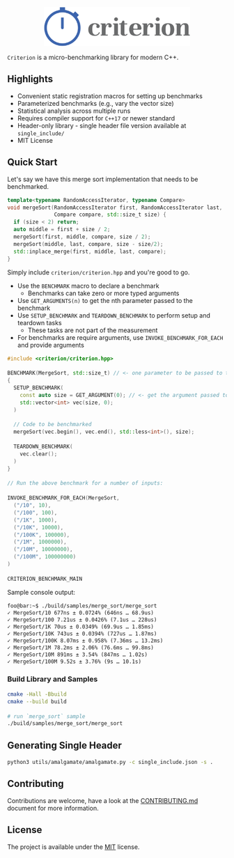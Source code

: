 <p align="center">
  <img height="90" src="img/logo.png"/>  
</p>

`Criterion` is a micro-benchmarking library for modern C++. 

## Highlights

* Convenient static registration macros for setting up benchmarks
* Parameterized benchmarks (e.g., vary the vector size)
* Statistical analysis across multiple runs
* Requires compiler support for `C++17` or newer standard
* Header-only library - single header file version available at `single_include/`
* MIT License

## Quick Start

Let's say we have this merge sort implementation that needs to be benchmarked.

```cpp
template<typename RandomAccessIterator, typename Compare>
void mergeSort(RandomAccessIterator first, RandomAccessIterator last,
               Compare compare, std::size_t size) {
  if (size < 2) return;
  auto middle = first + size / 2;
  mergeSort(first, middle, compare, size / 2);
  mergeSort(middle, last, compare, size - size/2);
  std::inplace_merge(first, middle, last, compare);
}
```

Simply include `criterion/criterion.hpp` and you're good to go.

* Use the `BENCHMARK` macro to declare a benchmark
  - Benchmarks can take zero or more typed arguments
* Use `GET_ARGUMENTS(n)` to get the nth parameter passed to the benchmark
* Use `SETUP_BENCHMARK` and `TEARDOWN_BENCHMARK` to perform setup and teardown tasks
  - These tasks are not part of the measurement
* For benchmarks are require arguments, use `INVOKE_BENCHMARK_FOR_EACH` and provide arguments

```cpp
#include <criterion/criterion.hpp>

BENCHMARK(MergeSort, std::size_t) // <- one parameter to be passed to the benchmark
{
  SETUP_BENCHMARK(
    const auto size = GET_ARGUMENT(0); // <- get the argument passed to the benchmark
    std::vector<int> vec(size, 0);
  )
 
  // Code to be benchmarked
  mergeSort(vec.begin(), vec.end(), std::less<int>(), size);
  
  TEARDOWN_BENCHMARK(
    vec.clear();
  )
}

// Run the above benchmark for a number of inputs:

INVOKE_BENCHMARK_FOR_EACH(MergeSort,
  ("/10", 10),
  ("/100", 100),
  ("/1K", 1000),
  ("/10K", 10000),
  ("/100K", 100000),
  ("/1M", 1000000),
  ("/10M", 10000000),
  ("/100M", 100000000)
)

CRITERION_BENCHMARK_MAIN
```

Sample console output:

```console
foo@bar:~$ ./build/samples/merge_sort/merge_sort
✓ MergeSort/10 677ns ± 0.0724% (646ns … 68.9us)
✓ MergeSort/100 7.21us ± 0.0426% (7.1us … 228us)
✓ MergeSort/1K 70us ± 0.0349% (69.9us … 1.85ms)
✓ MergeSort/10K 743us ± 0.0394% (727us … 1.87ms)
✓ MergeSort/100K 8.07ms ± 0.958% (7.36ms … 13.2ms)
✓ MergeSort/1M 78.2ms ± 2.06% (76.6ms … 99.8ms)
✓ MergeSort/10M 891ms ± 3.54% (847ms … 1.02s)
✓ MergeSort/100M 9.52s ± 3.76% (9s … 10.1s)
```

### Build Library and Samples

```bash
cmake -Hall -Bbuild
cmake --build build

# run `merge_sort` sample
./build/samples/merge_sort/merge_sort
```

## Generating Single Header

```bash
python3 utils/amalgamate/amalgamate.py -c single_include.json -s .
```

## Contributing
Contributions are welcome, have a look at the [CONTRIBUTING.md](CONTRIBUTING.md) document for more information.

## License
The project is available under the [MIT](https://opensource.org/licenses/MIT) license.
